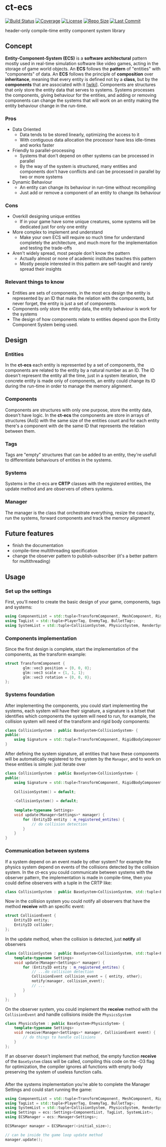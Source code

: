 # ct-ecs
[![Build Status](https://github.com/gilmarxd/ct-ecs/workflows/CMake/badge.svg)](https://github.com/gilmarxd/ct-ecs/actions/workflows/cmake.yml)
[![Coverage](https://codecov.io/gh/gilmarxd/ct-ecs/branch/master/graph/badge.svg)](https://codecov.io/gh/gilmarxd/ct-ecs)
[![License](https://img.shields.io/github/license/gilmarxd/ct-ecs)]()
[![Repo Size](https://img.shields.io/github/repo-size/gilmarxd/ct-ecs)]()
[![Last Commit](https://img.shields.io/github/last-commit/gilmarxd/ct-ecs)]()

header-only compile-time entity component system library


## Concept
**Entity-Component-System (ECS)** is a **software architectural** pattern mostly used in real-time simulation software like video games, acting in the storage of game world objects. An **ECS** follows the **pattern** of "entities" with "components" of data.
An **ECS** follows the principle of **composition** over **inheritance**, meaning that every entity is defined not by a **class**, but by the **components** that are associated with it [[wiki](https://en.wikipedia.org/wiki/Entity_component_system)].
Components are structures that only store the entity data that serves to systems.
Systems processes the components, giving behaviour for the entities, and adding or removing components can change the systems that will work on an entity making the entity behaviour change in the run-time. 

### Pros
 - Data Oriented
   * Data tends to be stored linearly, optimizing the access to it
   * With contiguous data allocation the processor have less idle-times and works faster
 - Friendly to parallel-processing
   * Systems that don't depend on other systems can be processed in parallel 
   * By the way of the system is structured, many entities and components don't have conflicts and can be processed in parallel by two or more systems
 - Dynamic Behaviour
   * An entity can change its behaviour in run-time without recompiling
   * Just add or remove a component of an entity to change its behaviour

### Cons 
 - Overkill designing unique entities
   * If in your game have some unique creatures, some systems will be dedicated just for only one entity
 - More complex to implement and understand
   * Make your own ECS will require so much time for understand completely the architecture, and much more for the implementation and testing the trade-offs 
 - Aren't widely spread, most people don't know the pattern
   * Actually almost or none of academic institutes teaches this pattern
   * Mostly people interested in this pattern are self-taught and rarely spread their insights
   
### Relevant things to know
 - Entities are sets of components, in the most ecs design the entity is represented by an ID that make the relation with the components, but never forget, the entity is just a set of components.
 - Components only store the entity data, the entity behaviour is work for the systems
 - The design of how components relate to entities depend upon the Entity Component System being used.

## Design

### Entities
In the **ct-ecs** each entity is represented by a set of components, the components are related to the entity by a natural number as an ID.
The ID doesn't represent the entity all the time, just in a system iteration, the concrete entity is made only of components, an entity could change its ID during the run-time in order to manage the memory alignment.

### Components
Components are structures with only one purpose, store the entity data, doesn't have logic. In the **ct-ecs** the components are store in arrays of structures (AoS) with the same size of the entities count and for each entity there's a component with de the same ID that represents the relation between them.

### Tags
Tags are "empty" structures that can be added to an entity, they're usefull to differentiate behaviours of entities in the systems.

### Systems
Systems in the ct-ecs are **CRTP** classes with the registered entities, the update method and are observers of others systems.

### Manager
The manager is the class that orchestrate everything, resize the capacity, run the systems, forward components and track the memory alignment

## Future features
 - finish the documentation
 - compile-time multithreading specification
 - change the observer pattern to publish-subscriber (it's a better pattern for multithreading)

## Usage
### Set up the settings
First, you'll need to create the basic design of your game, components, tags and systems:

```cpp
using ComponentList = std::tuple<TransformComponent, MeshComponent, RigidBodyComponent, MaterialComponent>;
using TagList = std::tuple<PlayerTag, EnemyTag, BulletTag>;
using SystemList = std::tuple<CollisionSystem, PhysicsSystem, RenderSystem, PlayerSystem, ShootSystem>;
```

### Components implementation
Since the first design is complete, start the implementation of the components, as the transform example:

```cpp
struct TransformComponent {
        glm::vec3 position = {0, 0, 0};
        glm::vec3 scale = {1, 1, 1};
        glm::vec3 rotation = {0, 0, 0};
};
```

### Systems foundation
After implementing the components, you could start implementing the systems, each system will have their signature, a
signature is a bitset that identifies which components the system will need to run, for example, the collision system will
need of the transform and rigid body components:

```cpp
class CollisionSystem : public BaseSystem<CollisionSystem> {
public:
    using Signature = std::tuple<TransformComponent, RigidBodyComponent>;
}
```
After defining the system signature, all entities that have these components will be automatically registered to the system by the `Manager`,
and to work on these entities is simple: just iterate over
```cpp
class CollisionSystem : public BaseSystem<CollisionSystem> {
public:
    using Signature = std::tuple<TransformComponent, RigidBodyComponent>;
    
    CollisionSystem() = default;
    
    ~CollisionSystem() = default;
    
    template<typename Settings>
    void update(Manager<Settings>* manager) {
        for (EntityID entity : m_registered_entites) {
            // do collision detection
        }
    }
}
```

### Communication between systems
If a system depend on an event made by other system? for example the physics system depend on events of the collisions detected by the collision system.
In the ct-ecs you could communicate between systems with the observer pattern, the implementation is made in compile-time,
then you could define observers with a tuple in the CRTP like:
```cpp
class CollisionSystem : public BaseSystem<CollisionSystem, std::tuple<PhysicsSytem>>
```
Now in the collision system you could notify all observers that have the method **receive** with an specific event:
```cpp
struct CollisionEvent {
    EntityID entity;
    EntityID collider;
};
```
In the update method, when the collision is detected, just **notify** all observers
```cpp
class CollisionSystem : public BaseSystem<CollisionSystem, std::tuple<PhysicsSytem>> {
    template<typename Settings>
    void update(Manager<Settings>* manager) {
        for (EntityID entity : m_registered_entites) {
            // ...do collision detection
            CollisionEvent collision_event = { entity, other}; 
            notify(manager, collision_event);
            // ...
        }
    }
};
```
On the observer system, you could implement the **receive** method with the `CollisionEvent` and handle collisions inside the `PhysicsSystem`
```cpp
class PhysicsSytem : public BaseSystem<PhysicsSytem> {
    template<typename Settings>
    void receive(Manager<Settings>* manager, CollisionEvent event) {
        // do things to handle collisions
    }
};
```
If an observer doesn't implement that method, the empty function **receive** of the `BaseSystem` class will be called, compiling this code on the -O3 flag for optimization, the compiler ignores all functions with empty body preserving the system of useless function calls.
### 
After the systems implementation you're able to complete the Manager Settings and could start running the game:
```cpp
using ComponentList = std::tuple<TransformComponent, MeshComponent, RigidBodyComponent, MaterialComponent>;
using TagList = std::tuple<PlayerTag, EnemyTag, BulletTag>;
using SystemList = std::tuple<CollisionSystem, PhysicsSystem, RenderSystem, PlayerSystem, ShootSystem>;
using Settings = ecs::Settings<ComponentList, TagList, SystemList>;
using ECSManager = ecs::Manager<Settings>;

ECSManager manager = ECSManager(<initial_size>);

// can be inside the game loop update method
manager.update();
```

